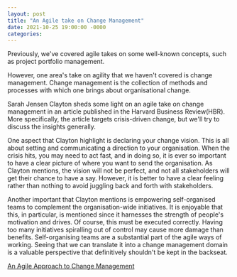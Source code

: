 ```yaml
---
layout: post
title: "An Agile take on Change Management"
date: 2021-10-25 19:00:00 -0000
categories:
---
```


Previously, we've covered agile takes on some well-known concepts, such as project portfolio management. 

However, one area's take on agility that we haven't covered is change management. Change management is the collection of methods and processes with which one brings about organisational change.

Sarah Jensen Clayton sheds some light on an agile take on change management in an article published in the Harvard Business Review(HBR). More specifically, the article targets crisis-driven change, but we'll try to discuss the insights generally.  

One aspect that Clayton highlight is declaring your change vision. This is all about setting and communicating a direction to your organisation. When the crisis hits, you may need to act fast, and in doing so, it is ever so important to have a clear picture of where you want to send the organisation. As Clayton mentions, the vision will not be perfect, and not all stakeholders will get their chance to have a say. However, it is better to have a clear feeling rather than nothing to avoid juggling back and forth with stakeholders. 

Another important that Clayton mentions is empowering self-organised teams to complement the organisation-wide initiatives. It is enjoyable that this, in particular, is mentioned since it harnesses the strength of people's motivation and drives. Of course, this must be executed correctly. Having too many initiatives spiralling out of control may cause more damage than benefits. Self-organising teams are a substantial part of the agile ways of working. Seeing that we can translate it into a change management domain is a valuable perspective that definitively shouldn't be kept in the backseat. 

[An Agile Approach to Change Management](https://hbr.org/2021/01/an-agile-approach-to-change-management)


